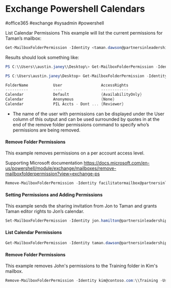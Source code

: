 # Exchange Powershell Calendars
#office365 #exchange #sysadmin #powershell

List Calendar Permissions
This example will list the current permissions for Taman’s mailbox:

```powershell
Get-MailboxFolderPermission -Identity <taman.dawson@partnersinleadership.com>:\\calendar
```

Results should look something like:

```powershell
PS C:\\Users\\austin.janey\\Desktop\> Get-MailboxFolderPermission -Identity taman.dawson@partnersinleadership.com:\\calendar
```

```powershell
PS C:\Users\austin.janey\Desktop> Get-MailboxFolderPermission -Identity taman.dawson@partnersinleadership.com:\calendar

FolderName           User                 AccessRights                       SharingPermissionFlags
----------           ----                 ------------                       ----------------------
Calendar             Default              {AvailabilityOnly}
Calendar             Anonymous            {None}
Calendar             PIL Accts - Dont ... {Reviewer}
```

* The name of the user with permissions can be displayed under the User column of this output and can be used surrounded by quotes in at the end of the remove folder permissions command to specify who’s permissions are being removed.

#### Remove Folder Permissions
This example removes permissions on a per account access level. 

Supporting Microsoft documentation <https://docs.microsoft.com/en-us/powershell/module/exchange/mailboxes/remove-mailboxfolderpermission?view=exchange-ps>

```powershell
Remove-MailboxFolderPermission -Identity facilitatormailbox@partnersinleadership.com:\calendar -User “permission holder"
```

#### Setting Permissions and Adding Permissions
This example sends the sharing invitation from Jon to Taman and grants Taman editor rights to Jon’s calendar.

```powershell
Set-MailboxFolderPermission -Identity jon.hamilton@partnersinleadership.com:\Calendar -User Taman.dawson@partnersinleadership.com -AccessRights Editor -SharingPermissionFlags Delegate -SendNotificationToUser $true
```

#### List Calendar Permissions
```powershell
Get-MailboxFolderPermission -Identity taman.dawson@partnersinleadership.com:\\calendar | Format-List
```

#### Remove Folder Permissions
This example removes John's permissions to the Training folder in Kim's mailbox.

```powershell
Remove-MailboxFolderPermission -Identity kim@contoso.com:\\Training -User john@contoso.com
```
